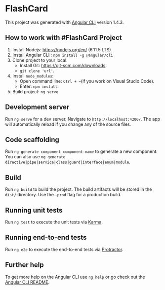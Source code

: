 # FlashCard

This project was generated with [Angular CLI](https://github.com/angular/angular-cli) version 1.4.3.

## How to work with #FlashCard Project

1. Install Nodejs: https://nodejs.org/en/ (6.11.5 LTS)
2. Install Angular CLI : `npm install -g @angular/cli`
3. Clone project to your local:
    - Install Git: https://git-scm.com/downloads.
    - `git clone 'url'`.
4. Install `node_modules`:
    - Open command line: `Ctrl + ~`(if you work on Visual Studio Code).
    - Enter: `npm install`.
5. Build project: `ng serve`.

## Development server

Run `ng serve` for a dev server. Navigate to `http://localhost:4200/`. The app will automatically reload if you change any of the source files.


## Code scaffolding

Run `ng generate component component-name` to generate a new component. You can also use `ng generate directive|pipe|service|class|guard|interface|enum|module`.

## Build

Run `ng build` to build the project. The build artifacts will be stored in the `dist/` directory. Use the `-prod` flag for a production build.

## Running unit tests

Run `ng test` to execute the unit tests via [Karma](https://karma-runner.github.io).

## Running end-to-end tests

Run `ng e2e` to execute the end-to-end tests via [Protractor](http://www.protractortest.org/).

## Further help

To get more help on the Angular CLI use `ng help` or go check out the [Angular CLI README](https://github.com/angular/angular-cli/blob/master/README.md).
